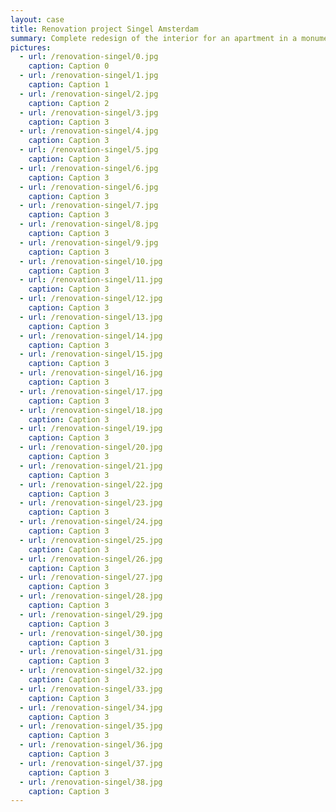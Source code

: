 ```yaml
---
layout: case
title: Renovation project Singel Amsterdam
summary: Complete redesign of the interior for an apartment in a monumental building at one of Amsterdam's historic canals. 
pictures:
  - url: /renovation-singel/0.jpg
    caption: Caption 0
  - url: /renovation-singel/1.jpg
    caption: Caption 1
  - url: /renovation-singel/2.jpg
    caption: Caption 2
  - url: /renovation-singel/3.jpg
    caption: Caption 3
  - url: /renovation-singel/4.jpg
    caption: Caption 3
  - url: /renovation-singel/5.jpg
    caption: Caption 3
  - url: /renovation-singel/6.jpg
    caption: Caption 3
  - url: /renovation-singel/6.jpg
    caption: Caption 3
  - url: /renovation-singel/7.jpg
    caption: Caption 3
  - url: /renovation-singel/8.jpg
    caption: Caption 3
  - url: /renovation-singel/9.jpg
    caption: Caption 3
  - url: /renovation-singel/10.jpg
    caption: Caption 3
  - url: /renovation-singel/11.jpg
    caption: Caption 3
  - url: /renovation-singel/12.jpg
    caption: Caption 3
  - url: /renovation-singel/13.jpg
    caption: Caption 3
  - url: /renovation-singel/14.jpg
    caption: Caption 3
  - url: /renovation-singel/15.jpg
    caption: Caption 3
  - url: /renovation-singel/16.jpg
    caption: Caption 3
  - url: /renovation-singel/17.jpg
    caption: Caption 3
  - url: /renovation-singel/18.jpg
    caption: Caption 3
  - url: /renovation-singel/19.jpg
    caption: Caption 3
  - url: /renovation-singel/20.jpg
    caption: Caption 3
  - url: /renovation-singel/21.jpg
    caption: Caption 3
  - url: /renovation-singel/22.jpg
    caption: Caption 3
  - url: /renovation-singel/23.jpg
    caption: Caption 3
  - url: /renovation-singel/24.jpg
    caption: Caption 3
  - url: /renovation-singel/25.jpg
    caption: Caption 3
  - url: /renovation-singel/26.jpg
    caption: Caption 3
  - url: /renovation-singel/27.jpg
    caption: Caption 3
  - url: /renovation-singel/28.jpg
    caption: Caption 3
  - url: /renovation-singel/29.jpg
    caption: Caption 3
  - url: /renovation-singel/30.jpg
    caption: Caption 3
  - url: /renovation-singel/31.jpg
    caption: Caption 3
  - url: /renovation-singel/32.jpg
    caption: Caption 3
  - url: /renovation-singel/33.jpg
    caption: Caption 3
  - url: /renovation-singel/34.jpg
    caption: Caption 3
  - url: /renovation-singel/35.jpg
    caption: Caption 3
  - url: /renovation-singel/36.jpg
    caption: Caption 3
  - url: /renovation-singel/37.jpg
    caption: Caption 3
  - url: /renovation-singel/38.jpg
    caption: Caption 3
---
```


